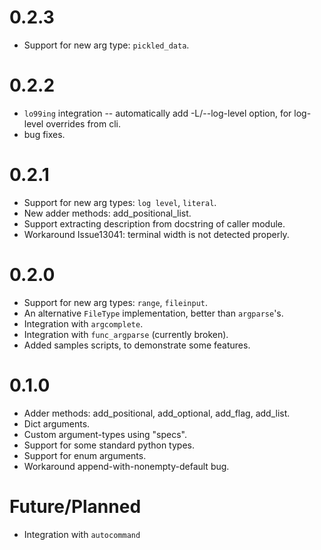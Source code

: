 0.2.3
=====

-   Support for new arg type: `pickled_data`.

0.2.2
=====

-   `lo99ing` integration \-- automatically add -L/\--log-level option,
    for log-level overrides from cli.
-   bug fixes.

0.2.1
=====

-   Support for new arg types: `log level`, `literal`.
-   New adder methods: add_positional_list.
-   Support extracting description from docstring of caller module.
-   Workaround Issue13041: terminal width is not detected properly.

0.2.0
=====

-   Support for new arg types: `range`, `fileinput`.
-   An alternative `FileType` implementation, better than `argparse`\'s.
-   Integration with `argcomplete`.
-   Integration with `func_argparse` (currently broken).
-   Added samples scripts, to demonstrate some features.

0.1.0
=====

-   Adder methods: add_positional, add_optional, add_flag, add_list.
-   Dict arguments.
-   Custom argument-types using \"specs\".
-   Support for some standard python types.
-   Support for enum arguments.
-   Workaround append-with-nonempty-default bug.

Future/Planned
==============

-   Integration with `autocommand`
